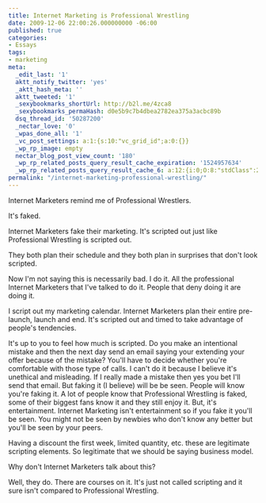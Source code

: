 ```yaml
---
title: Internet Marketing is Professional Wrestling
date: 2009-12-06 22:00:26.000000000 -06:00
published: true
categories:
- Essays
tags:
- marketing
meta:
  _edit_last: '1'
  aktt_notify_twitter: 'yes'
  _aktt_hash_meta: ''
  aktt_tweeted: '1'
  _sexybookmarks_shortUrl: http://b2l.me/4zca8
  _sexybookmarks_permaHash: d0e5b9c7b4dbea2782ea375a3acbc89b
  dsq_thread_id: '50287200'
  _nectar_love: '0'
  _wpas_done_all: '1'
  _vc_post_settings: a:1:{s:10:"vc_grid_id";a:0:{}}
  _wp_rp_image: empty
  nectar_blog_post_view_count: '180'
  _wp_rp_related_posts_query_result_cache_expiration: '1524957634'
  _wp_rp_related_posts_query_result_cache_6: a:12:{i:0;O:8:"stdClass":2:{s:7:"post_id";s:4:"1261";s:5:"score";s:17:"39.19742756965783";}i:1;O:8:"stdClass":2:{s:7:"post_id";s:4:"1203";s:5:"score";s:17:"37.69686293593248";}i:2;O:8:"stdClass":2:{s:7:"post_id";s:4:"1183";s:5:"score";s:17:"37.69686293593248";}i:3;O:8:"stdClass":2:{s:7:"post_id";s:4:"4935";s:5:"score";s:17:"35.80793971822564";}i:4;O:8:"stdClass":2:{s:7:"post_id";s:4:"1157";s:5:"score";s:17:"35.80793971822564";}i:5;O:8:"stdClass":2:{s:7:"post_id";s:4:"1133";s:5:"score";s:17:"35.80793971822564";}i:6;O:8:"stdClass":2:{s:7:"post_id";s:3:"968";s:5:"score";s:17:"35.80793971822564";}i:7;O:8:"stdClass":2:{s:7:"post_id";s:4:"2084";s:5:"score";s:18:"35.432763000331704";}i:8;O:8:"stdClass":2:{s:7:"post_id";s:4:"1299";s:5:"score";s:16:"35.0681198867382";}i:9;O:8:"stdClass":2:{s:7:"post_id";s:4:"1267";s:5:"score";s:17:"34.94096415788667";}i:10;O:8:"stdClass":2:{s:7:"post_id";s:4:"4873";s:5:"score";s:17:"34.43833530135838";}i:11;O:8:"stdClass":2:{s:7:"post_id";s:4:"3568";s:5:"score";s:17:"34.43833530135838";}}
permalink: "/internet-marketing-professional-wrestling/"
---
```

<p>Internet Marketers remind me of Professional Wrestlers.</p>
<p>It's faked.</p>
<p>Internet Marketers fake their marketing. It's scripted out just like Professional Wrestling is scripted out.</p>
<p>They both plan their schedule and they both plan in surprises that don't look scripted.</p>
<p>Now I'm not saying this is necessarily bad. I do it. All the professional Internet Marketers that I've talked to do it. People that deny doing it are doing it.</p>
<p>I script out my marketing calendar. Internet Marketers plan their entire pre-launch, launch and end. It's scripted out and timed to take advantage of people's tendencies.</p>
<p>It's up to you to feel how much is scripted. Do you make an intentional mistake and then the next day send an email saying your extending your offer because of the mistake? You'll have to decide whether you're comfortable with those type of calls. I can't do it because I believe it's unethical and misleading. If I really made a mistake then yes you bet I'll send that email. But faking it (I believe) will be be seen. People will know you're faking it. A lot of people know that Professional Wrestling is faked, some of their biggest fans know it and they still enjoy it. But, it's entertainment. Internet Marketing isn't entertainment so if you fake it you'll be seen. You might not be seen by newbies who don't know any better but you'll be seen by your peers.</p>
<p>Having a discount the first week, limited quantity, etc. these are legitimate scripting elements. So legitimate that we should be saying business model.</p>
<p>Why don't Internet Marketers talk about this?</p>
<p>Well, they do. There are courses on it. It's just not called scripting and it sure isn't compared to Professional Wrestling.</p>
